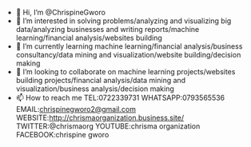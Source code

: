 - 👋 Hi, I’m @ChrispineGworo
- 👀 I’m interested in solving problems/analyzing and visualizing big data/analyzing businesses and writing reports/machine learning/financial analysis/websites building
- 🌱 I’m currently learning machine learning/financial analysis/business consultancy/data mining and visualization/website building/decision making
- 💞️ I’m looking to collaborate on machine learning projects/websites building projects/financial analysis/data mining and visualization/business analysis/decision making
- 📫 How to reach me TEL:0722339731 WHATSAPP:0793565536 EMAIL:chrispinegworo2@gmail.com WEBSITE:http://chrismaorganization.business.site/ TWITTER:@chrismaorg YOUTUBE:chrisma organization FACEBOOK:chrispine gworo

<!---
ChrispineGworo/ChrispineGworo is a ✨ special ✨ repository because its `README.md` (this file) appears on your GitHub profile.
You can click the Preview link to take a look at your changes.
--->
